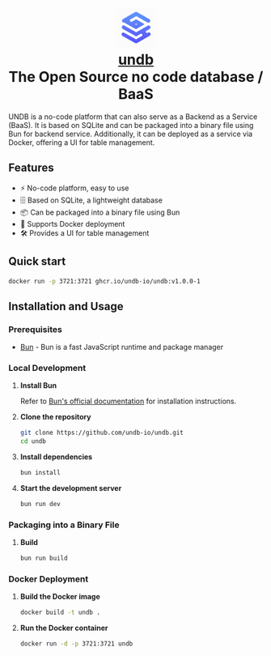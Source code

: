 <h1 align="center" style="border-bottom: none">
    <div>
        <a href="https://www.undb.io">
            <img src="/docs/images/logo.png" width="80" />
            <br>
            undb
        </a>
    </div>
    The Open Source no code database / BaaS <br>
</h1>

UNDB is a no-code platform that can also serve as a Backend as a Service (BaaS). It is based on SQLite and can be packaged into a binary file using Bun for backend service. Additionally, it can be deployed as a service via Docker, offering a UI for table management.

## Features

- ⚡ No-code platform, easy to use
- 🗄️ Based on SQLite, a lightweight database
- 📦 Can be packaged into a binary file using Bun
- 🐳 Supports Docker deployment
- 🛠️ Provides a UI for table management

## Quick start

```bash
docker run -p 3721:3721 ghcr.io/undb-io/undb:v1.0.0-1
```

## Installation and Usage

### Prerequisites

- [Bun](https://bun.sh) - Bun is a fast JavaScript runtime and package manager

### Local Development

1. **Install Bun**

   Refer to [Bun's official documentation](https://bun.sh/docs) for installation instructions.

2. **Clone the repository**

   ```bash
   git clone https://github.com/undb-io/undb.git
   cd undb
   ```

3. **Install dependencies**

   ```bash
   bun install
   ```

4. **Start the development server**

   ```bash
   bun run dev
   ```

### Packaging into a Binary File

1. **Build**
   ```bash
   bun run build
   ```

### Docker Deployment

1. **Build the Docker image**

   ```bash
   docker build -t undb .
   ```

2. **Run the Docker container**

   ```bash
   docker run -d -p 3721:3721 undb
   ```
